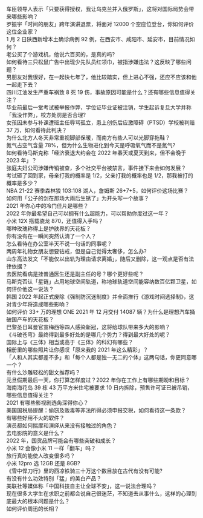 车臣领导人表示「只要获得授权，我让乌克兰并入俄罗斯」，这将对国际局势会带来哪些影响？  
罗振宇「时间的朋友」跨年演讲退票，将面对 12000 个空座位登台，你如何评价这位企业家？  
1 月 2 日陕西新增本土确诊病例 92 例，在西安市、咸阳市、延安市，目前情况如何？  
老公买了个游戏机，他说六百买的，是真的吗?  
如何看待三只松鼠广告中出现少先队员红领巾，被指涉嫌违法？这反映了哪些问题？  
男朋友对我很好，在一起快七年了，他比较踏实，但上进心不强，还应不应该和他一起走下去？  
四川江油发生严重车祸致 8 死 19 伤，事故原因可能是什么？还有哪些信息值得关注？  
毕业前最后一堂考试被举报作弊，学位证毕业证被注销，学生起诉复旦大学并称「我没作弊」，校方处罚是否合理?  
女孩因未参与补课遭班主任辱骂孤立，患上创伤后应激障碍（PTSD）学校被判赔 37 万，如何看待此判决？  
为什么北方人冬天非常重视脚部保暖，而南方有些人可以光脚穿拖鞋？  
氮气占空气含量 78%，但为什么生物进化到今天是呼吸氧气而不是氮气?  
如何看待马斯克称「经济衰退大约会在 2022 年春天或夏天到来，但不会晚于 2023 年」？  
张庭夫妇公司涉嫌传销被查，多个社交平台被禁言，事件接下来会如何发展？  
考试砸了回到家，母亲打我的概率是 1/2，父亲打我的概率也是 1/2，那我被打的概率是多少？  
NBA 21-22 赛季森林狼 103:108 湖人，詹姆斯 26+7+5，如何评价这场比赛？  
如何用「公子的剑在那场大雨后生锈了」为开头写一个故事？  
2021 年你心中的冷门佳片是哪些？  
2022 年你最希望自己可以拥有什么超能力，可以帮助你度过这一年？  
小米 12X 搭载骁龙 870，还值得入手吗？  
哪种玫瑰称得上是护肤界的天花板？  
你有没有在一瞬间突然认清了一个人？  
怎么看待在办公室半天不说一句话的同事呢？  
两周年礼物女朋友想要钻戒，但是自己觉得太奢侈，怎么办?  
山东高法发文「不能仅以出轨为理由请求离婚」，随后又删除，这一观点是否有法律依据？  
去医院看病是挂普通医生还是副主任的号？哪个更好些呢？  
马斯克否认「星链」占用地球空间轨道，称地球轨道空间能容纳数百亿颗卫星，如何评价他这一说法？  
韩国 2022 年起正式废除《强制防沉迷制度》并全面推行《游戏时间选择制》，这对青少年将造成哪些影响？  
如何评价 33+ 万的理想 ONE 2021 年 12 月交付 14087 辆？为什么是理想汽车捅破国产车的天花板？  
巴黎圣日耳曼官宣梅西等四人感染新冠，这将给球队带来多大的影响？  
《斗破苍穹》最终得到最多好处的是哪几个势力？得到最大好处的呢？  
国际上与《三体》相当或高于《三体》的科幻有哪些？  
相册里的哪些照片让你感叹「原来我的 2021 年这么精彩」？  
「人和人其实都差不多」和「每个人都是独一无二的个体」这两句话，你更同意哪一个？  
有什么沙雕轻松的甜文推荐吗？  
元旦假期最后一天，你打算怎样度过？2022 年你在工作上有哪些期盼和目标？  
海南海花岛 39 栋 43 万平方米住宅被要求 10 日内拆除，预售许可证已被吊销，哪些信息值得关注？  
2021 有哪些影视剧选角深得你心？  
美国国税局提醒：偷窃及贩毒等非法所得必须申报交税，如何看待这一条款？  
有哪些好用不火的软件？  
演员都如何揣摩和演绎从来没有接触过的角色？  
去电影院的意义是什么？  
2022 年，国货品牌可能会有哪些突破和成长？  
小米 12 会像小米 11 一样「翻车」吗？  
旅行真的能使人改变很多吗？  
小米 12pro 选 12GB 还是 8GB?  
《雪中悍刀行》里的西凉铁骑三十万这个数目放在古代有没有可能?  
有没有什么功效特别「猛」的美白产品？  
美联社等媒体称「中国科技自主让全球不安」，这一说法合理吗？  
现在很多大学生在求职之前都会说自己很迷茫，不知道去从事什么，这样的心理到底最大的根本问题是什么？  
如何评价周迅的长相？  
